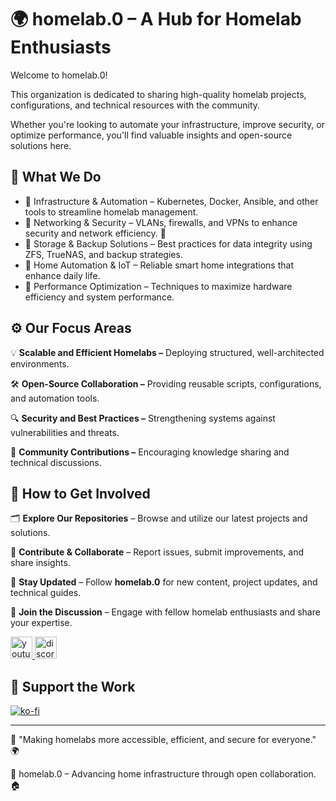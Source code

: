# 🌍 homelab.0 – A Hub for Homelab Enthusiasts

Welcome to homelab.0!

This organization is dedicated to sharing high-quality homelab projects, configurations, and technical resources with the community.

Whether you're looking to automate your infrastructure, improve security, or optimize performance, you'll find valuable insights and open-source solutions here.

## 🚀 What We Do

- 🔹 Infrastructure & Automation – Kubernetes, Docker, Ansible, and other tools to streamline homelab management.
- 🔹 Networking & Security – VLANs, firewalls, and VPNs to enhance security and network efficiency. 🏰
- 🔹 Storage & Backup Solutions – Best practices for data integrity using ZFS, TrueNAS, and backup strategies.
- 🔹 Home Automation & IoT – Reliable smart home integrations that enhance daily life.
- 🔹 Performance Optimization – Techniques to maximize hardware efficiency and system performance.

## ⚙️ Our Focus Areas

💡 **Scalable and Efficient Homelabs –** Deploying structured, well-architected environments.

🛠 **Open-Source Collaboration –** Providing reusable scripts, configurations, and automation tools.

🔍 **Security and Best Practices –** Strengthening systems against vulnerabilities and threats.

👥 **Community Contributions –** Encouraging knowledge sharing and technical discussions.

## 📌 How to Get Involved

🗂 **Explore Our Repositories** – Browse and utilize our latest projects and solutions.

🤝 **Contribute & Collaborate** – Report issues, submit improvements, and share insights.

🔔 **Stay Updated** – Follow **homelab.0** for new content, project updates, and technical guides.

💬 **Join the Discussion** – Engage with fellow homelab enthusiasts and share your expertise.

<div align="left">
  <a href="https://youtube.com/@homelab.0?si=4ktCkDSXN3WUN2hK" target="_blank">
  <img src="https://img.shields.io/static/v1?message=Youtube&logo=youtube&label=&color=FF0000&logoColor=white&labelColor=&style=for-the-badge" height="35" alt="youtube logo"  />
  <img src="https://img.shields.io/static/v1?message=Discord&logo=discord&label=&color=7289DA&logoColor=white&labelColor=&style=for-the-badge" height="35" alt="discord logo"  />
  </a>
</div>

## 💙 **Support the Work**

[![ko-fi](https://ko-fi.com/img/githubbutton_sm.svg)](https://ko-fi.com/E1E31B8KUN)

---
📢 "Making homelabs more accessible, efficient, and secure for everyone." 🌍

📌 homelab.0 – Advancing home infrastructure through open collaboration. 🏠

